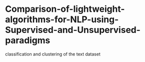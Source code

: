 # Comparison-of-lightweight-algorithms-for-NLP-using-Supervised-and-Unsupervised-paradigms
classification and clustering of the text dataset
